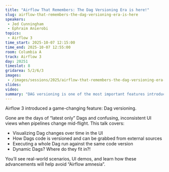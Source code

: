 ```yaml
---
title: "Airflow That Remembers: The Dag Versioning Era is here!"
slug: airflow-that-remembers-the-dag-versioning-era-is-here
speakers:
 - Jed Cunningham
 - Ephraim Anierobi
topics:
 - Airflow 3
time_start: 2025-10-07 12:15:00
time_end: 2025-10-07 12:55:00
room: Columbia A
track: Airflow 3
day: 20251
timeslot: 8
gridarea: 5/2/6/3
images: 
 - /images/sessions/2025/airflow-that-remembers-the-dag-versioning-era-is-here.png
slides:
video:
summary: "DAG versioning is one of the most important features introduced in Airflow 3. In this talk we will cover how DAG code is versioned, how to visualize changes over time in the UI, choosing versions to run a DAG and how to handle dynamic DAGs."
---
```


Airflow 3 introduced a game-changing feature: Dag versioning.

Gone are the days of “latest only” Dags and confusing, inconsistent UI views when pipelines change mid-flight. This talk covers:
- Visualizing Dag changes over time in the UI
- How Dags code is versioned and can be grabbed from external sources
- Executing a whole Dag run against the same code version
- Dynamic Dags? Where do they fit in?!

You’ll see real-world scenarios, UI demos, and learn how these advancements will help avoid “Airflow amnesia”.